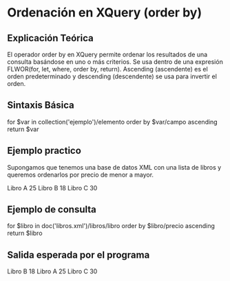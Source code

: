 # Ordenación en XQuery (order by)

## Explicación Teórica
El operador order by en XQuery permite ordenar los resultados de una consulta basándose en uno o más criterios. Se usa dentro de una expresión 
FLWOR(for, let, where, order by, return). 
Ascending (ascendente) es el orden predeterminado y descending (descendente) se usa para invertir el orden.

## Sintaxis Básica

for $var in collection('ejemplo')/elemento
order by $var/campo ascending
return $var

## Ejemplo practico
Supongamos que tenemos una base de datos XML con una lista de libros y queremos ordenarlos por precio de menor a mayor.

<libros>
    <libro>
        <titulo>Libro A</titulo>
        <precio>25</precio>
    </libro>
    <libro>
        <titulo>Libro B</titulo>
        <precio>18</precio>
    </libro>
    <libro>
        <titulo>Libro C</titulo>
        <precio>30</precio>
    </libro>
</libros>

## Ejemplo de consulta

for $libro in doc('libros.xml')/libros/libro
order by $libro/precio ascending
return $libro

## Salida esperada por el programa

<libro>
    <titulo>Libro B</titulo>
    <precio>18</precio>
</libro>
<libro>
    <titulo>Libro A</titulo>
    <precio>25</precio>
</libro>
<libro>
    <titulo>Libro C</titulo>
    <precio>30</precio>
</libro>

